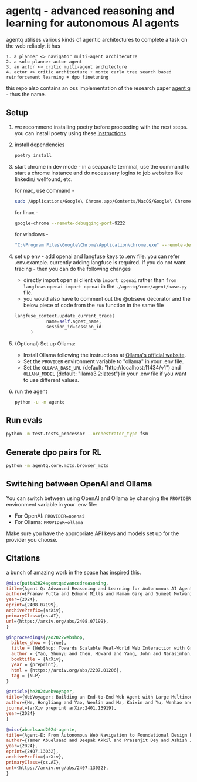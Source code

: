 # agentq - advanced reasoning and learning for autonomous AI agents

agentq utilises various kinds of agentic architectures to complete a task on the web reliably.
it has

```text
1. a planner <> navigator multi-agent architecutre
2. a solo planner-actor agent
3. an actor <> critic multi-agent architecture
4. actor <> critic architecture + monte carlo tree search based reinforcement learning + dpo finetuning
```

this repo also contains an oss implementation of the research paper [agent q](https://arxiv.org/abs/2408.07199) - thus the name.

## Setup

1. we recommend installing poetry before proceeding with the next steps. you can install poetry using these [instructions](https://python-poetry.org/docs/#installation)

2. install dependencies

    ```bash
    poetry install
    ```

3. start chrome in dev mode - in a seaparate terminal, use the command to start a chrome instance and do necesssary logins to job websites like linkedin/ wellfound, etc.

    for mac, use command -

    ```bash
    sudo /Applications/Google\ Chrome.app/Contents/MacOS/Google\ Chrome --remote-debugging-port=9222
    ```

    for linux -

    ```bash
    google-chrome --remote-debugging-port=9222
    ```

    for windows -

    ```bash
    "C:\Program Files\Google\Chrome\Application\chrome.exe" --remote-debugging-port=9222
    ```

4. set up env - add openai and [langfuse](https://langfuse.com) keys to .env file. you can refer .env.example. currently adding langfuse is required. If you do not want tracing - then you can do the following changes

   - directly import open ai client via `import openai` rather than `from langfuse.openai import openai` in the `./agentq/core/agent/base.py` file.
   - you would also have to comment out the @obseve decorator and the below piece of code from the `run` function in the same file

    ```python
    langfuse_context.update_current_trace(
                name=self.agnet_name,
                session_id=session_id
          )
    ```

5. (Optional) Set up Ollama:
   - Install Ollama following the instructions at [Ollama's official website](https://ollama.ai/).
   - Set the `PROVIDER` environment variable to "ollama" in your .env file.
   - Set the `OLLAMA_BASE_URL` (default: "http://localhost:11434/v1") and `OLLAMA_MODEL` (default: "llama3.2:latest") in your .env file if you want to use different values.

6. run the agent

    ```bash
    python -u -m agentq
    ```

## Run evals

```bash
python -m test.tests_processor --orchestrator_type fsm
```

## Generate dpo pairs for RL

```bash
python -m agentq.core.mcts.browser_mcts
```

## Switching between OpenAI and Ollama

You can switch between using OpenAI and Ollama by changing the `PROVIDER` environment variable in your .env file:

- For OpenAI: `PROVIDER=openai`
- For Ollama: `PROVIDER=ollama`

Make sure you have the appropriate API keys and models set up for the provider you choose.

## Citations

a bunch of amazing work in the space has inspired this.

```bibtex
@misc{putta2024agentqadvancedreasoning,
title={Agent Q: Advanced Reasoning and Learning for Autonomous AI Agents},
author={Pranav Putta and Edmund Mills and Naman Garg and Sumeet Motwani and Chelsea Finn and Divyansh Garg and Rafael Rafailov},
year={2024},
eprint={2408.07199},
archivePrefix={arXiv},
primaryClass={cs.AI},
url={https://arxiv.org/abs/2408.07199},
}
```

```bibtex
@inproceedings{yao2022webshop,
  bibtex_show = {true},
  title = {WebShop: Towards Scalable Real-World Web Interaction with Grounded Language Agents},
  author = {Yao, Shunyu and Chen, Howard and Yang, John and Narasimhan, Karthik},
  booktitle = {ArXiv},
  year = {preprint},
  html = {https://arxiv.org/abs/2207.01206},
  tag = {NLP}
}
```

```bibtex
@article{he2024webvoyager,
title={WebVoyager: Building an End-to-End Web Agent with Large Multimodal Models},
author={He, Hongliang and Yao, Wenlin and Ma, Kaixin and Yu, Wenhao and Dai, Yong and Zhang, Hongming and Lan, Zhenzhong and Yu, Dong},
journal={arXiv preprint arXiv:2401.13919},
year={2024}
}
```

```bibtex
@misc{abuelsaad2024-agente,
title={Agent-E: From Autonomous Web Navigation to Foundational Design Principles in Agentic Systems},
author={Tamer Abuelsaad and Deepak Akkil and Prasenjit Dey and Ashish Jagmohan and Aditya Vempaty and Ravi Kokku},
year={2024},
eprint={2407.13032},
archivePrefix={arXiv},
primaryClass={cs.AI},
url={https://arxiv.org/abs/2407.13032},
}
```
